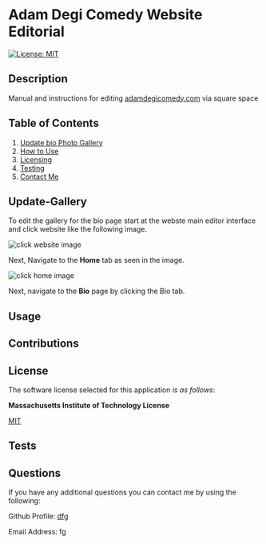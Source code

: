 # Adam Degi Comedy Website Editorial

  [![License: MIT](https://img.shields.io/badge/License-MIT-yellow.svg)](https://opensource.org/licenses/MIT)

  
## Description

Manual and instructions for editing [adamdegicomedy.com](www.adamdegicomedy.com) via square space


  
## Table of Contents
 
1. [Update bio Photo Gallery](#update-gallery)  
3. [How to Use](#usage)  
4. [Licensing](#license)  
5. [Testing](#tests)  
6. [Contact Me](#questions)

## Update-Gallery
To edit the gallery for the bio page start at the webste main editor interface and click website like the following image.

![click website image](https://github.com/Goobergreve09/adam-degi-comedy-instructions/assets/143923830/166ced9a-7882-4b34-a3db-0355fbadb53c)

Next, Navigate to the **Home** tab as seen in the image.

![click home image](https://github.com/Goobergreve09/adam-degi-comedy-instructions/assets/143923830/a48da524-5be7-4ec3-870e-3d3b8c672721)


Next, navigate to the **Bio** page by clicking the Bio tab.




## Usage



## Contributions




## License

The software license selected for this application *is as follows*:

**Massachusetts Institute of Technology License**

[MIT](https://opensource.org/licenses/MIT)



## Tests



## Questions

If you have any additional questions you can contact me by using the following:

 Github Profile: [dfg](https://www.github.com/dfg)

 Email Address: fg
